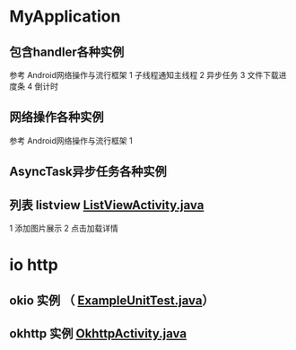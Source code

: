 # MyApplication
## 包含handler各种实例
参考 Android网络操作与流行框架
   1 子线程通知主线程
   2 异步任务
   3 文件下载进度条
   4 倒计时
## 网络操作各种实例
参考 Android网络操作与流行框架
    1

## AsyncTask异步任务各种实例

## 列表  listview  [ListViewActivity.java](app/src/main/java/com/example/administrator/myapplication/handler/ListViewActivity.java)
 1 添加图片展示
 2 点击加载详情

# io http
##  okio 实例  （ [ExampleUnitTest.java](app/src/test/java/com/example/administrator/myapplication/ExampleUnitTest.java)）
## okhttp 实例  [OkhttpActivity.java](app/src/main/java/com/example/administrator/myapplication/http/OkhttpActivity.java)